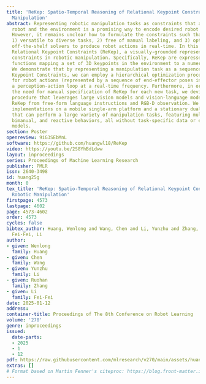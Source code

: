 ```yaml
---
title: 'ReKep: Spatio-Temporal Reasoning of Relational Keypoint Constraints for Robotic
  Manipulation'
abstract: Representing robotic manipulation tasks as constraints that associate the
  robot and the environment is a promising way to encode desired robot behaviors.
  However, it remains unclear how to formulate the constraints such that they are
  1) versatile to diverse tasks, 2) free of manual labeling, and 3) optimizable by
  off-the-shelf solvers to produce robot actions in real-time. In this work, we introduce
  Relational Keypoint Constraints (ReKep), a visually-grounded representation for
  constraints in robotic manipulation. Specifically, ReKep are expressed as Python
  functions mapping a set of 3D keypoints in the environment to a numerical cost.
  We demonstrate that by representing a manipulation task as a sequence of Relational
  Keypoint Constraints, we can employ a hierarchical optimization procedure to solve
  for robot actions (represented by a sequence of end-effector poses in SE(3)) with
  a perception-action loop at a real-time frequency. Furthermore, in order to circumvent
  the need for manual specification of ReKep for each new task, we devise an automated
  procedure that leverages large vision models and vision-language models to produce
  ReKep from free-form language instructions and RGB-D observation. We present system
  implementations on a mobile single-arm platform and a stationary dual-arm platform
  that can perform a large variety of manipulation tasks, featuring multi-stage, in-the-wild,
  bimanual, and reactive behaviors, all without task-specific data or environment
  models.
section: Poster
openreview: 9iG3SEbMnL
software: https://github.com/huangwl18/ReKep
video: https://youtu.be/2S8YhBdLdww
layout: inproceedings
series: Proceedings of Machine Learning Research
publisher: PMLR
issn: 2640-3498
id: huang25g
month: 0
tex_title: 'ReKep: Spatio-Temporal Reasoning of Relational Keypoint Constraints for
  Robotic Manipulation'
firstpage: 4573
lastpage: 4602
page: 4573-4602
order: 4573
cycles: false
bibtex_author: Huang, Wenlong and Wang, Chen and Li, Yunzhu and Zhang, Ruohan and
  Fei-Fei, Li
author:
- given: Wenlong
  family: Huang
- given: Chen
  family: Wang
- given: Yunzhu
  family: Li
- given: Ruohan
  family: Zhang
- given: Li
  family: Fei-Fei
date: 2025-01-12
address:
container-title: Proceedings of The 8th Conference on Robot Learning
volume: '270'
genre: inproceedings
issued:
  date-parts:
  - 2025
  - 1
  - 12
pdf: https://raw.githubusercontent.com/mlresearch/v270/main/assets/huang25g/huang25g.pdf
extras: []
# Format based on Martin Fenner's citeproc: https://blog.front-matter.io/posts/citeproc-yaml-for-bibliographies/
---
```


